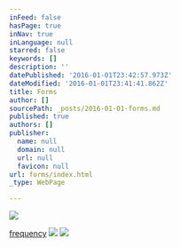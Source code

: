 ```yaml
---
inFeed: false
hasPage: true
inNav: true
inLanguage: null
starred: false
keywords: []
description: ''
datePublished: '2016-01-01T23:42:57.973Z'
dateModified: '2016-01-01T23:41:41.862Z'
title: Forms
author: []
sourcePath: _posts/2016-01-01-forms.md
published: true
authors: []
publisher:
  name: null
  domain: null
  url: null
  favicon: null
url: forms/index.html
_type: WebPage

---
```

![](https://the-grid-user-content.s3-us-west-2.amazonaws.com/ae57c97f-c516-4c50-8b1b-450849a2f46b.png)

[frequency][0]
![](https://the-grid-user-content.s3-us-west-2.amazonaws.com/a718d19d-2a30-49ce-bd69-4e3901998ac7.png)
![](https://the-grid-user-content.s3-us-west-2.amazonaws.com/4552f831-c840-4e37-8071-47f2b62fb496.png)

[0]: https://forms.zohopublic.com/teddy/form/NewClients/formperma/5bBEB30A258587F51EB1D64H4